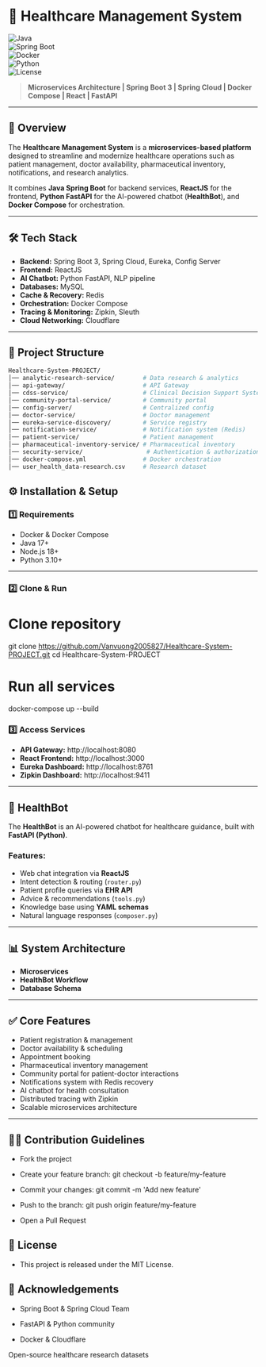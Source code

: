 # 🏥 Healthcare Management System  

![Java](https://img.shields.io/badge/Java-17-blue)  
![Spring Boot](https://img.shields.io/badge/SpringBoot-3-green)  
![Docker](https://img.shields.io/badge/Docker-Compose-blue)  
![Python](https://img.shields.io/badge/Python-FastAPI-yellow)  
![License](https://img.shields.io/badge/License-MIT-lightgrey)  

> **Microservices Architecture | Spring Boot 3 | Spring Cloud | Docker Compose | React | FastAPI**

---

## 📌 Overview  

The **Healthcare Management System** is a **microservices-based platform** designed to streamline and modernize healthcare operations such as patient management, doctor availability, pharmaceutical inventory, notifications, and research analytics.  

It combines **Java Spring Boot** for backend services, **ReactJS** for the frontend, **Python FastAPI** for the AI-powered chatbot (**HealthBot**), and **Docker Compose** for orchestration.  

---

## 🛠️ Tech Stack  

- **Backend:** Spring Boot 3, Spring Cloud, Eureka, Config Server  
- **Frontend:** ReactJS  
- **AI Chatbot:** Python FastAPI, NLP pipeline  
- **Databases:** MySQL  
- **Cache & Recovery:** Redis  
- **Orchestration:** Docker Compose  
- **Tracing & Monitoring:** Zipkin, Sleuth  
- **Cloud Networking:** Cloudflare  

---

## 📂 Project Structure  

```bash
Healthcare-System-PROJECT/
│── analytic-research-service/        # Data research & analytics
│── api-gateway/                      # API Gateway
│── cdss-service/                     # Clinical Decision Support System
│── community-portal-service/         # Community portal
│── config-server/                    # Centralized config
│── doctor-service/                   # Doctor management
│── eureka-service-discovery/         # Service registry
│── notification-service/             # Notification system (Redis)
│── patient-service/                  # Patient management
│── pharmaceutical-inventory-service/ # Pharmaceutical inventory
│── security-service/                  # Authentication & authorization
│── docker-compose.yml                # Docker orchestration
│── user_health_data-research.csv     # Research dataset
```
## ⚙️ Installation & Setup  

### 1️⃣ Requirements  
- Docker & Docker Compose  
- Java 17+  
- Node.js 18+  
- Python 3.10+  

---

### 2️⃣ Clone & Run  
# Clone repository
git clone https://github.com/Vanvuong2005827/Healthcare-System-PROJECT.git
cd Healthcare-System-PROJECT

# Run all services
docker-compose up --build

### 3️⃣ Access Services  

- **API Gateway:** http://localhost:8080  
- **React Frontend:** http://localhost:3000  
- **Eureka Dashboard:** http://localhost:8761  
- **Zipkin Dashboard:** http://localhost:9411  

---

## 🤖 HealthBot  

The **HealthBot** is an AI-powered chatbot for healthcare guidance, built with **FastAPI (Python)**.  

### Features:  
- Web chat integration via **ReactJS**  
- Intent detection & routing (`router.py`)  
- Patient profile queries via **EHR API**  
- Advice & recommendations (`tools.py`)  
- Knowledge base using **YAML schemas**  
- Natural language responses (`composer.py`)  

---

## 📊 System Architecture  

- **Microservices**  
- **HealthBot Workflow**  
- **Database Schema**  

---

## ✅ Core Features  

- Patient registration & management  
- Doctor availability & scheduling  
- Appointment booking  
- Pharmaceutical inventory management  
- Community portal for patient-doctor interactions  
- Notifications system with Redis recovery  
- AI chatbot for health consultation  
- Distributed tracing with Zipkin  
- Scalable microservices architecture  

---

## 👨‍💻 Contribution Guidelines
- Fork the project

- Create your feature branch: git checkout -b feature/my-feature

- Commit your changes: git commit -m 'Add new feature'

- Push to the branch: git push origin feature/my-feature

- Open a Pull Request

## 📜 License
- This project is released under the MIT License.

## 🙌 Acknowledgements
- Spring Boot & Spring Cloud Team

- FastAPI & Python community

- Docker & Cloudflare

Open-source healthcare research datasets
